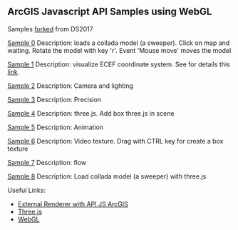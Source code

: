 ﻿## ArcGIS Javascript API Samples using WebGL

Samples [forked](https://github.com/jkieboom/devsummit-palm-springs-2017) from DS2017

[Sample 0](https://nicogis.github.io/WebGL/)
Description: loads a collada model (a sweeper). Click on map and waiting. Rotate the model with key 'r'. Event 'Mouse move' moves the model

[Sample 1](https://nicogis.github.io/WebGL/index01.html)
Description: visualize ECEF coordinate system. See for details this [link](https://developers.arcgis.com/javascript/latest/api-reference/esri-views-3d-externalRenderers.html).

[Sample 2](https://nicogis.github.io/WebGL/index02.html)
Description: Camera and lighting

[Sample 3](https://nicogis.github.io/WebGL/index03.html)
Description: Precision

[Sample 4](https://nicogis.github.io/WebGL/index04.html)
Description: three.js. Add box three.js in scene

[Sample 5](https://nicogis.github.io/WebGL/index05.html)
Description: Animation

[Sample 6](https://nicogis.github.io/WebGL/index06.html)
Description: Video texture. Drag with CTRL key for create a box texture

[Sample 7](https://nicogis.github.io/WebGL/index07.html)
Description: flow

[Sample 8](https://nicogis.github.io/WebGL/Sweeper.html)
Description: Load collada model (a sweeper) with three.js


Useful Links:
- [External Renderer with API JS ArcGIS](https://developers.arcgis.com/javascript/latest/api-reference/esri-views-3d-externalRenderers.html)
- [Three.js](https://threejs.org/)
- [WebGL](http://learningwebgl.com)

